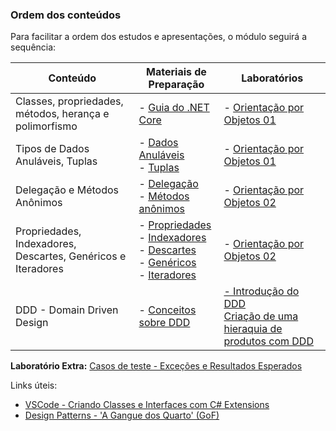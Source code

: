### Ordem dos conteúdos

Para facilitar a ordem dos estudos e apresentações, o módulo seguirá a sequência:

| Conteúdo                                                     | Materiais de Preparação                                             | Laboratórios                                                 |
| ------------------------------------------------------------ | ------------------------------------------------------------ | ------------------------------------------------------------ |
| Classes, propriedades, métodos, herança e polimorfismo                  | - [Guia do .NET Core](https://docs.microsoft.com/pt-br/dotnet/csharp/programming-guide/classes-and-structs/classes) | - [Orientação por Objetos 01](Laboratorio/Orientacao01.md)   |
| Tipos de Dados Anuláveis, Tuplas                             | - [Dados Anuláveis](https://docs.microsoft.com/pt-br/dotnet/csharp/nullable-references)<br />- [Tuplas](https://docs.microsoft.com/pt-br/dotnet/csharp/nullable-references) | - [Orientação por Objetos 01](Laboratorio/Orientacao01.md)   |
| Delegação e Métodos Anônimos                                 | - [Delegação](https://docs.microsoft.com/pt-br/dotnet/csharp/programming-guide/delegates/)<br />- [Métodos anônimos](https://docs.microsoft.com/pt-br/dotnet/csharp/programming-guide/statements-expressions-operators/anonymous-methods) | - [Orientação por Objetos 02](Laboratorio/Orientacao02.md)   |
| Propriedades, Indexadores, Descartes, Genéricos e Iteradores | - [Propriedades](https://docs.microsoft.com/pt-br/dotnet/csharp/properties)<br />- [Indexadores](https://docs.microsoft.com/pt-br/dotnet/csharp/indexers)<br />- [Descartes](https://docs.microsoft.com/pt-br/dotnet/csharp/discards)<br />- [Genéricos](https://docs.microsoft.com/pt-br/dotnet/csharp/programming-guide/generics/)<br />- [Iteradores](https://docs.microsoft.com/pt-br/dotnet/csharp/iterators) | - [Orientação por Objetos 02](Laboratorio/Orientacao02.md)   |
| DDD - Domain Driven Design   | - [Conceitos sobre DDD](http://www.agileandart.com/2010/07/16/ddd-introducao-a-domain-driven-design/) | [- Introdução do DDD ](Laboratorio/DDD01.md)<br />[Criação de uma hieraquia de produtos com DDD](Laboratorio/DDD-Extensao.md) |

**Laboratório Extra:** [Casos de teste - Exceções e Resultados Esperados](Laboratorio/Testes.md)





Links úteis:

- [VSCode - Criando Classes e Interfaces com C# Extensions](https://medium.com/@renato.groffe/net-core-visual-studio-code-criando-rapidamente-classes-e-interfaces-com-c-extensions-e73bad83e867)
- [Design Patterns - 'A Gangue dos Quarto' (GoF)](https://pt.wikipedia.org/wiki/Padr%C3%A3o_de_projeto_de_software)

